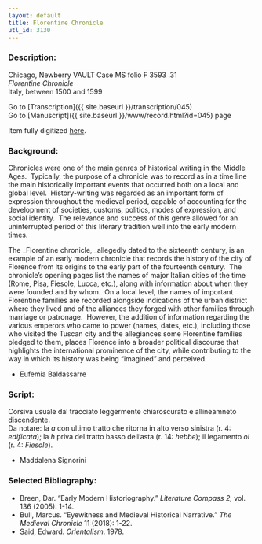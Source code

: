 ```yaml
---
layout: default
title: Florentine Chronicle
utl_id: 3130
---
```


###  Description:

Chicago, Newberry VAULT Case MS folio F 3593 .31<br>
_Florentine Chronicle_<br>
Italy, between 1500 and 1599

Go to [Transcription]({{ site.baseurl }}/transcription/045)<br>
Go to [Manuscript]({{ site.baseurl }}/www/record.html?id=045) page 

Item fully digitized [here](https://collections.newberry.org/asset-management/2KXJ8Z9UZUZU).

###  Background:

Chronicles were one of the main genres of historical writing in the Middle Ages.  Typically, the purpose of a chronicle was to record as in a time line the main historically important events that occurred both on a local and global level.  History-writing was regarded as an important form of expression throughout the medieval period, capable of accounting for the development of societies, customs, politics, modes of expression, and social identity.  The relevance and success of this genre allowed for an uninterrupted period of this literary tradition well into the early modern times.

The _Florentine chronicle, _allegedly dated to the sixteenth century, is an example of an early modern chronicle that records the history of the city of Florence from its origins to the early part of the fourteenth century.  The chronicle’s opening pages list the names of major Italian cities of the time (Rome, Pisa, Fiesole, Lucca, etc.), along with information about when they were founded and by whom.  On a local level, the names of important Florentine families are recorded alongside indications of the urban district where they lived and of the alliances they forged with other families through marriage or patronage.  However, the addition of information regarding the various emperors who came to power (names, dates, etc.), including those who visited the Tuscan city and the allegiances some Florentine families pledged to them, places Florence into a broader political discourse that highlights the international prominence of the city, while contributing to the way in which its history was being “imagined” and perceived.
- Eufemia Baldassarre

###  Script:

Corsiva usuale dal tracciato leggermente chiaroscurato e allineamneto discendente.<br>
Da notare: la _a_ con ultimo tratto che ritorna in alto verso sinistra (r. 4: _edificata_); la _h_ priva del tratto basso dell’asta (r. 14: _hebbe_); il legamento _ol_ (r. 4: _Fiesole_).<br>
- Maddalena Signorini

###  Selected Bibliography:
-  Breen, Dar. “Early Modern Historiography.” <i>Literature Compass 2,</i> vol. 136 (2005): 1-14.<br>
- Bull, Marcus. “Eyewitness and Medieval Historical Narrative.” <i>The Medieval Chronicle </i>11 (2018): 1-22.<br>
- Said, Edward. <i>Orientalism</i>. 1978.<br>


